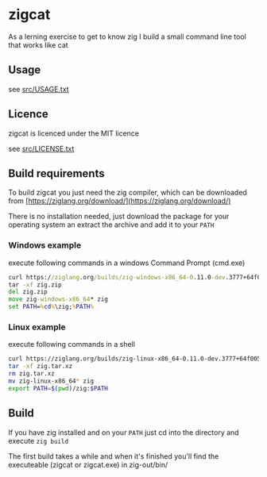 # zigcat

As a lerning exercise to get to know zig I build a small command line tool that works like cat

## Usage
see [src/USAGE.txt](https://github.com/SuSonicTH/zigcat/blob/master/src/USAGE.txt)

## Licence
zigcat is licenced under the MIT licence

see [src/LICENSE.txt](https://github.com/SuSonicTH/zigcat/blob/master/src/LICENSE.txt)

## Build requirements
To build zigcat you just need the zig compiler, which can be downloaded from [https://ziglang.org/download/](https://ziglang.org/download/)

There is no installation needed, just download the package for your operating system an extract the archive and add it to your `PATH`

### Windows example
execute following commands in a windows Command Prompt (cmd.exe)
```cmd
curl https://ziglang.org/builds/zig-windows-x86_64-0.11.0-dev.3777+64f0059cd.zip --output zig.zip
tar -xf zig.zip
del zig.zip
move zig-windows-x86_64* zig
set PATH=%cd%\zig;%PATH%
```

### Linux example
execute following commands in a shell
```bash
curl https://ziglang.org/builds/zig-linux-x86_64-0.11.0-dev.3777+64f0059cd.tar.xz --output zig.tar.xz
tar -xf zig.tar.xz
rm zig.tar.xz
mv zig-linux-x86_64* zig
export PATH=$(pwd)/zig:$PATH
```

## Build
If you have zig installed and on your `PATH` just cd into the directory and execute `zig build`

The first build takes a while and when it's finished you'll find the executeable (zigcat or zigcat.exe) in zig-out/bin/

